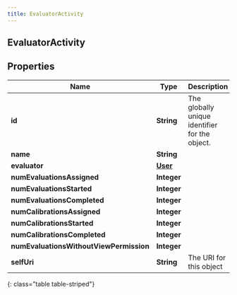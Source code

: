 ```yaml
---
title: EvaluatorActivity
---
```


## EvaluatorActivity

## Properties

| Name                                    | Type                                     | Description                                    | Notes      |
| --------------------------------------- | ---------------------------------------- | ---------------------------------------------- | ---------- |
| **id**                                  | <!----><!---->**String**<!---->          | The globally unique identifier for the object. | [optional] |
| **name**                                | <!----><!---->**String**<!---->          |                                                | [optional] |
| **evaluator**                           | <!----><!---->[**User**](User.md)<!----> |                                                | [optional] |
| **numEvaluationsAssigned**              | <!----><!---->**Integer**<!---->         |                                                | [optional] |
| **numEvaluationsStarted**               | <!----><!---->**Integer**<!---->         |                                                | [optional] |
| **numEvaluationsCompleted**             | <!----><!---->**Integer**<!---->         |                                                | [optional] |
| **numCalibrationsAssigned**             | <!----><!---->**Integer**<!---->         |                                                | [optional] |
| **numCalibrationsStarted**              | <!----><!---->**Integer**<!---->         |                                                | [optional] |
| **numCalibrationsCompleted**            | <!----><!---->**Integer**<!---->         |                                                | [optional] |
| **numEvaluationsWithoutViewPermission** | <!----><!---->**Integer**<!---->         |                                                | [optional] |
| **selfUri**                             | <!----><!---->**String**<!---->          | The URI for this object                        | [optional] |

{: class="table table-striped"}
